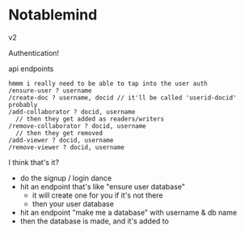 # Notablemind
v2

Authentication!

api endpoints
```
hmmm i really need to be able to tap into the user auth
/ensure-user ? username
/create-doc ? username, docid // it'll be called 'userid-docid' probably
/add-collaborator ? docid, username
  // then they get added as readers/writers
/remove-collaborator ? docid, username
  // then they get removed
/add-viewer ? docid, username
/remove-viewer ? docid, username
```

I think that's it?

- do the signup / login dance
- hit an endpoint that's like "ensure user database"
  - it will create one for you if it's not there
  - then your user database
- hit an endpoint "make me a database" with username & db name
- then the database is made, and it's added to

